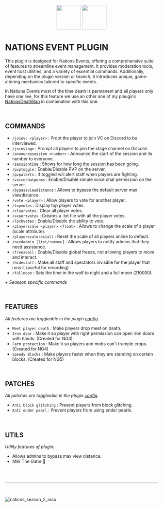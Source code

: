 <div align="center">
  <img src="https://github.com/jjkay03/NationsEvent/assets/61110962/48a1349c-47a1-4087-aacc-b9e5b45f84d8" width="80"/>
  <img src="https://github.com/user-attachments/assets/5fa7a23b-fabf-4649-88b3-648c0813f51d" width="80"/>
</div>

# NATIONS EVENT PLUGIN
This plugin is designed for Nations Events, offering a comprehensive suite of features to streamline event management. It provides moderation tools, event host utilities, and a variety of essential commands. Additionally, depending on the plugin version or branch, it introduces unique, game-altering mechanics tailored to specific events.

In Nations Events most of the time death is permanent and all players only have one live, for this feature we use an other one of my plaugins [NationsDeathBan](https://github.com/jjkay03/NationsDeathBan) in combination with this one.

<br>

## COMMANDS
- `/joinvc <player>` : Propt the player to join VC on Discord to be interviewed.
- `/joinstage` : Prompt all players to join the stage channel on Discord.
- `/announcesession <number>` : Announce the start of the session and its number to everyone.
- `/sessiontime` : Shows for how long the session has been going.
- `/pvptoggle` : Enable/Disable PVP on the server.
- `/pvpalerts` : If toggled will alert staff when players are fighting.
- `/voicechatperms` : Enable/Disable simple voice chat permission on the server.
- `/bypassviewdistance` : Allows to bypass the default server max viewdistance.
- `/vote <player>` : Allow players to vote for another player.
- `/topvotes` : Display top player votes.
- `/clearvotes` : Clear all player votes.
- `/exportvotes` : Creates a .txt file with all the player votes.
- `/lockvotes` : Enable/Disable the ability to vote.
- `/playerscale <player> <float>` : Allows to change the scale of a player (scale attribute).
- `/playerscalerestall` : Reset the scale of all players online to default.
- `/needadmin [list/remove]` : Allows players to notify admins that they need assistance.
- `/freezeall` : Enable/Disable global freeze, not allowing players to move and interact.
- `/hidestaff` : Make all staff and spectators invisible for the player that runs it (useful for recording)
- `/fullmoon` : Sets the time in the wolf to night and a full moon (210000).

_+ Seasson specific commands_

<br>

## FEATURES
_All features are toggleable in the plugin [config](https://github.com/jjkay03/NationsEvent/blob/NG4/src/main/resources/config.yml)._
- `Meet player death` : Make players drop meet on death.
- `Iron door` : Make it so player with right permission can open iron doors with hands. (Created for NG3)
- `Farm protection` : Make it so players and mobs can't trample crops. (Created for NG4)
- `Speedy Blocks` : Make players faster when they are standing on certain blocks. (Created for NG5)

<br>

## PATCHES
_All patches are toggleable in the plugin [config](https://github.com/jjkay03/NationsEvent/blob/NG4/src/main/resources/config.yml)._
- `Anti block glitching` : Prevent players from block glitching.
- `Anti ender pearl` : Prevent players from using ender pearls.

<br>

## UTILS
_Utility features of plugin._
- Allows admins to bypass max view distance.
- Milk The Gator 👀

<br>
<br>

---

<br>

![nations_season_2_map](https://github.com/user-attachments/assets/f8ea31f6-a3a5-45de-8c9b-4345bf6e6423)

